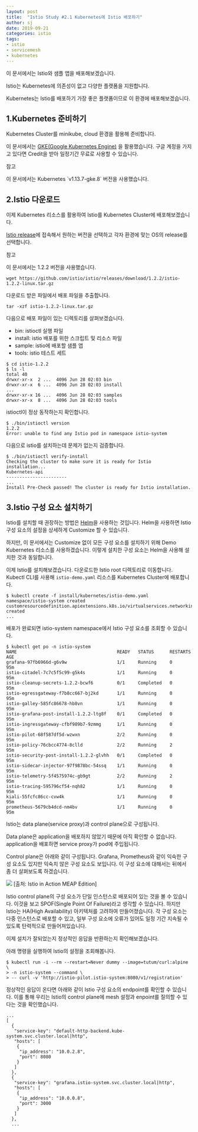 ```yaml
---
layout: post
title:  "Istio Study #2.1 Kubernetes에 Istio 배포하기"
author: sj
date: 2019-09-21
categories: istio
tags:
- istio
- servicemesh
- kubernetes
---
```


이 문서에서는 Istio와 샘플 앱을 배포해보겠습니다.

Istio는 Kubernetes에 의존성이 없고 다양한 플랫폼을 지원합니다.

Kubernetes는 Istio를 배포하기 가장 좋은 플랫폼이므로 이 환경에 배포해보겠습니다.

## 1.Kubernetes 준비하기

Kubernetes Cluster를 minikube, cloud 환경을 활용해 준비합니다.

이 문서에서는
[GKE(Google Kubernetes Engine)](https://cloud.google.com/kubernetes-engine/docs/quickstart?hl=ko)
을 활용했습니다. 구글 계정을 가지고 있다면 Credit을 받아 일정기간 무료로 사용할 수 있습니다.

<p class="tip-title">참고</p>
<p class="tip-content">
이 문서에서는 Kubernetes `v1.13.7-gke.8` 버전을 사용했습니다.
</p>

## 2.Istio 다운로드

이제 Kubernetes 리소스를 활용하여 Istio를 Kubernetes Cluster에 배포해보겠습니다.

[Istio release](https://github.com/istio/istio/releases)에 접속해서 원하는 버전을 선택하고
각자 환경에 맞는 OS의 release를 선택합니다.

<p class="tip-title">참고</p>
<p class="tip-content">
이 문서에서는 1.2.2 버전을 사용했습니다.
</p>

```
wget https://github.com/istio/istio/releases/download/1.2.2/istio-1.2.2-linux.tar.gz
```

다운로드 받은 파일에서 배포 파일을 추출합니다.

```
tar -xzf istio-1.2.2-linux.tar.gz
```

다음으로 배포 파일이 있는 디렉토리를 살펴보겠습니다.

- bin: istioctl 실행 파일
- install: istio 배포를 위한 스크립트 및 리소스 파일
- sample: istio에 배포할 샘플 앱
- tools: istio 테스트 세트

```
$ cd istio-1.2.2
$ ls -l
total 40
drwxr-xr-x  2 ...  4096 Jun 28 02:03 bin
drwxr-xr-x  6 ...  4096 Jun 28 02:03 install
...
drwxr-xr-x 16 ...  4096 Jun 28 02:03 samples
drwxr-xr-x  8 ...  4096 Jun 28 02:03 tools
```

istioctl이 정상 동작하는지 확인합니다.

```
$ ./bin/istioctl version
1.2.2
Error: unable to find any Istio pod in namespace istio-system
```

다음으로 istio를 설치하는데 문제가 없는지 검증합니다.

```
$ ./bin/istioctl verify-install
Checking the cluster to make sure it is ready for Istio installation...
Kubernetes-api
-----------------------
...
Install Pre-Check passed! The cluster is ready for Istio installation.
```

## 3.Istio 구성 요소 설치하기 

Istio를 설치할 때 권장하는 방법은 [Helm](https://helm.sh/)을 사용하는 것입니다.
Helm을 사용하면 Istio 구성 요소의 설정을 상세하게 Customize 할 수 있습니다.

하지만, 이 문서에서는 Customize 없이 모든 구성 요소를 설치하기 위해 Demo Kubernetes 리소스를 사용하겠습니다.
이렇게 설치한 구성 요소는 Helm을 사용해 설치한 것과 동일합니다.

이제 Istio를 설치해보겠습니다. 다운로드한 Istio root 디렉토리로 이동합니다.
Kubectl CLI를 사용해 `istio-demo.yaml` 리소스를 Kubernetes Cluster에 배포합니다.

```
$ kubectl create -f install/kubernetes/istio-demo.yaml
namespace/istio-system created
customresourcedefinition.apiextensions.k8s.io/virtualservices.networking.istio.io created
...
```

배포가 완료되면 istio-system namespace에서 Istio 구성 요소를 조회할 수 있습니다.

```
$ kubectl get po -n istio-system
NAME                                      READY   STATUS      RESTARTS   AGE
grafana-97fb6966d-g6v9w                   1/1     Running     0          95m
istio-citadel-7c7c5f5c99-g5k4s            1/1     Running     0          95m
istio-cleanup-secrets-1.2.2-bcwf6         0/1     Completed   0          95m
istio-egressgateway-f7b8cc667-bj2kd       1/1     Running     0          95m
istio-galley-585fc86678-hb8vn             1/1     Running     0          95m
istio-grafana-post-install-1.2.2-ltg8f    0/1     Completed   0          95m
istio-ingressgateway-cfbf989b7-9zmmg      1/1     Running     0          95m
istio-pilot-68f587df5d-wzwxn              2/2     Running     0          95m
istio-policy-76cbcc4774-8clld             2/2     Running     2          95m
istio-security-post-install-1.2.2-glvhh   0/1     Completed   0          95m
istio-sidecar-injector-97f9878bc-54ssq    1/1     Running     0          95m
istio-telemetry-5f4575974c-gb9gt          2/2     Running     2          95m
istio-tracing-595796cf54-nqh82            1/1     Running     0          95m
kiali-55fcfc86cc-cvw4k                    1/1     Running     0          95m
prometheus-5679cb4dcd-nm4bv               1/1     Running     0          95m
```

Istio는 data plane(service proxy)과 control plane으로 구성됩니다.

Data plane은 application을 배포하지 않았기 때문에 아직 확인할 수 없습니다.
application을 배포하면 service proxy가 pod에 주입됩니다.

Control plane은 아래와 같이 구성됩니다.
Grafana, Prometheus와 같이 익숙한 구성 요소도 있지만 익숙치 않은 구성 요소도 보입니다.
이 구성 요소에 대해서는 뒤에서 좀 더 살펴보도록 하겠습니다.

![](/blog/assets/images/kubernetes/istio/istio-study-2.1-001.png)
[출처: Istio in Action MEAP Edition]

Istio control plane의 구성 요소가 단일 인스턴스로 배포되어 있는 것을 볼 수 있습니다.
이것을 보고 SPOF(Single Point Of Failure)라고 생각할 수 있습니다.
하지만 Istio는 HA(High Availability) 아키텍처를 고려하여 만들어졌습니다.
각 구성 요소는 다중 인스턴스로 배포할 수 있고, 일부 구성 요소에 오류가 있어도 일정 기간 지속될 수 있도록 탄력적으로 만들어져있습니다.

이제 설치가 잘되었는지 정상적인 응답을 반환하는지 확인해보겠습니다.

아래 명령을 실행하여 Istio의 설정을 조회해봅니다.

```
$ kubectl run -i --rm --restart=Never dummy --image=tutum/curl:alpine \
> -n istio-system --command \
> -- curl -v 'http://istio-pilot.istio-system:8080/v1/registration'
```

정상적인 응답이 온다면 아래와 같이 Istio 구성 요소의 endpoint를 확인할 수 있습니다.
이를 통해 우리는 Istio의 control plane에 mesh 설정과 enpoint를 질의할 수 있다는 것을 확인했습니다.

```
...
[
  {
   "service-key": "default-http-backend.kube-system.svc.cluster.local|http",
   "hosts": [
    {
     "ip_address": "10.0.2.8",
     "port": 8080
    }
   ]
  },
  {
   "service-key": "grafana.istio-system.svc.cluster.local|http",
   "hosts": [
    {
     "ip_address": "10.0.0.8",
     "port": 3000
    }
   ]
  },
  ...
```









